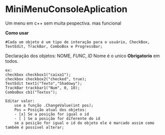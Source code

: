 # MiniMenuConsoleAplication
Um menu em c++ sem muita pespectiva.
mas funcional

**Como usar**

    #Cada um objeto é um tipo de interação para o usuário, CheckBox, TextEdit, TrackBar, ComboBox e ProgressBar;

Declaração dos objetos:
    NOME, *FUNC*, *ID*
    Nome é o unico **Obrigatorio** em todos.

    ex:
    checkbox checkbox1("caixa1");
	checkbox checkbox2("checked", true);
	TextEdit text1("Texto","Shadowy");
	TrackBar trackbar1("Num", 0, 10);
	ComboBox cb1("Textos");

    Editar valor:
        use a função .ChangeValue(int pos);
        Pos = Posição atual dos objetos:
        - [x] Se a posição for igual o id
        - [ ] Se a posição for diferente do id
        se a posição for igual o id do objeto ele é marcado assim como também é possivel alterar;

